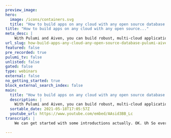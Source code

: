 ```yaml
---
preview_image:
hero:
  image: /icons/containers.svg
  title: "How to build apps on any cloud with any open source database with Pulumi and Aiven"
title: "How to build apps on any cloud with any open source..."
meta_desc: |
    With Pulumi and Aiven, you can build robust, multi-cloud applications using the language of your choice, the database of your choice, and the cloud...
url_slug: how-build-apps-any-cloud-any-open-source-database-pulumi-aiven
featured: false
pre_recorded: true
pulumi_tv: false
unlisted: false
gated: false
type: webinars
external: false
no_getting_started: true
block_external_search_index: false
main:
  title: "How to build apps on any cloud with any open source database with Pulumi and Aiven"
  description: |
    With Pulumi and Aiven, you can build robust, multi-cloud applications using the language of your choice, the database of your choice, and the cloud of your choice.  Join Pulumi engineer Paul Stack and Aiven solution architect Trevor Kennedy to see how easy it is to define, deploy and manage production-ready apps.
  sortable_date: 2021-05-18T17:05:57Z
  youtube_url: https://www.youtube.com/embed/AAsid3BB_Lc
transcript: |
    We can get started with some introductions actually. OK. Uh So everyone, thank you so much for joining our webinar today. My name is Paul Stack. Uh I'm from Pulumi. I'm one of the software engineers here uh with me, I'm very delighted to say I have Trevor. Trevor. Would you like to introduce yourself? Yeah. Hey, everyone. Trevor Kennedy here. I'm one of the uh solution architects in the Americas for I. So I work with kind of customers and prospective customers, sort of evaluate our technology and get up and running on the platform. So pleasure to speak with everyone today. And as you can see from the title of the webinar, it's built in with any language, any cloud and any open source database. So it's, it's a very interesting topic uh by bringing these two technologies together. And uh I'm very looking forward to like seeing some of the it side of things. So today you'll learn how Pulumi simplifies infrastructure deployments, uh how I even simplifies database provision and management and then how basically these two systems work really well together to be able to uh use your databases across multiple clouds. Um uh Use any languages that you, that you actually wanted, as we said, I'm Paul and we have Trevor. Uh you can find our uh Twitter details right here. I'm hoping that's Trevor's Twitter. It is. Ok, good. Just checking, just checking. Um ok. And then we can get started. So uh we're very much in the era of the cloud transition uh today and uh actually like event, the COVID event in general has actually accelerated that cloud transition. And there are people at different sort of levels, different parts, different variants of that cloud transition. You have some people who are very much dipping their toe in the cloud infrastructure work where they, they've effectively picked up their database and their uh infrastructure apps and they've moved to the cloud, it's very private, it's very end tier and it's maybe a, a small part of their system is actually running in the cloud. It's, it's, it's, it's uh usually backed by a load balancer or something or a direct connect into the data center. And uh it's, it's, it's an experimental approach in uh for the cloud, you have people who have gone a little further or, or maybe skip that step completely. And they're in this sort of transitional world between um V MS and containers and it's a hybrid of public private cloud, they're possibly taking advantage of some hosted uh services, some, some uh platforms of service, maybe some uh monitoring tools or some. And it's, it's it's really starting to bring together a lot of different uh parts of, of the ecosystem. And then you have people who have gone um way beyond that and, and here we call it a V three architecture or a modern architecture. You've probably heard terms like cloud native or a or SOA or all these different things. And it's effectively a fully dynamic system. It's, it's, it's very um interconnected between systems and like things like uh function as a service Lambda. You know, you're probably taking advantage of uh container hypervisor, uh more than likely Kubernetes in this space at this minute because it's, you know, it's, it's very popular, it's very prevalent and it's a mostly public cloud system and um you can kind of test at what point you're at um in this system by being able to try and run your entire system on your local machine. And if you're, if you're here, you can build that and run it, you know, quite successfully using maybe containers or, you know, the physical databases. If you're starting to take advantage of a bit more fast based things, then your, your database will, I mean, excuse me, your local development machine will need to talk about to other services. And if you're in um a fully modern hyper Dyna hyper connected uh way with taking advantage of things like Lambda or Azure functions, then it becomes a wee bit more difficult for um to be able to run the entire parts of your system together. DeVos has effectively transformed everything. OK. It used to be that the operations team were the gatekeepers to everything that happened within an it organization. And uh it, it, it meant that they were the keepers of, of uh new systems going out. They were the keepers of new technologies being introduced. And uh it, it, it was very difficult for a long time in order to actually work with them. Uh The war story here is that I, I actually worked for a company that uh used to pay um the operations team based on up time. And because they were based on up time, they were, they were very difficult and very hesitant to release any new features or any new systems that the the developers wanted to until they were rigorously checked uh for weeks and weeks by the operations team. And it became very difficult in order to, to actually, you know, change our ecosystem devops has, as I said, transformed everything and the operations team are now the central uh Linchpin in driving everything forward. So they're starting to create the tooling. They're starting to making sure that they work with the applications team to bring in monitoring tools, they're working with the security team in order to bring the security um aspect to everything that we're doing. And at Pulumi, we're starting to call this cloud engineering. OK. So it's, it's taken one step further than devops. And it's actually bringing all of these concepts together, related to delivering the system rather than the communication patterns between them. In getting here. We, we understand that there are, there have been multiple ways of managing clouds in the past. OK. We had the web console where you would click around and you would provision a few services. It was very, it, it, it is very hard to scale. Um It's limited to like a, a set of users because people would stamp over the top of each other and it just is, is more for getting started and, and, and working through this, then you have people who have moved beyond that, they've gone to CL I tool and, and templates, things like cloud formation as your resource manager, cloud deployment manager where you have much more improved automation and, and uh version and, but we usability and updates are hard. So you can't really create layers of abstraction. And then you've got people who have moved um to using code infrastructure is code and you're setting up your resources just like you're writing and releasing your software where you're able to create these layers of abstraction through um API S or through modules and you're starting to understand best practices around everything that's there. So what is polluting? Where does it come in? Pulumi, we actually like to say we're modern infrastructure is code. So we're able to embed infrastructure as code with uh your familiar program and languages and your tooling and your I DS and all your setups. It's uh open source, it works with any cloud and of course, as per any product, it's, it has a paid for aspect as, as well as um, what's going on here. And, uh, when I say it works with any cloud, we have today over 50 providers. Um So we have Amazon Azure, Kubernetes Fast. I uh we have cloud AM QP. We have actual database drivers, network drivers, we support no jazz go uh any of the dot net core languages, typescript, javascript and Python, which means that you get full runtime integration with your I DS and your tools. And of course, because it's a cli based tool um based on your, your ops familiarity, you can embed it into your C A CD workflow. So we believe that we're trying to drive infrastructure forward to the next level and try and give people that ability to create this proper um proper experience around building and deploying and managing your infrastructure in exactly the same way that you will have to do with your uh software itself. Trevor. Yeah, let me um do you want me, you want me to, to share my screen? Do you want to continue to, I am going to give it, you can drive. All right. See, are you seeing, are you seeing the slides over here? Perfect Miguel. Yeah. So um I wanna kind of continue on the messaging here. Uh you know, so the Plumy works with a lot of your favorite tools, you know, ecosystem tool, cloud providers and so forth and, and that really sort of parlays nicely into what Ivan does. So Ivan lets you use the open source databases of your choice on the cloud of your choice in the region of your choice. We have a worldwide footprint, we have, you know, 24 by seven operations for the support and also our technical ops and maintenance uh functionality. We work with five different cloud providers in 90 plus different regions around the world and we are over 100 and 50 employees total and much like much like Pulumi, our mission is just to simply make developers lives easier. Um Everyone wants to use the sort of the latest tooling, the best and newest open source projects. Um But let's be, let's be honest, it's kind of a challenge to get those products up and running it, a challenge to get them sort of running in a really highly available manner in a cost and performance manner. Uh And we sort of abstract all those details away from you, you have your endpoint and you can't connect to it. It's, it's that simple and you know, as we think about shifting to the cloud, uh I think this is kind of an interesting stat because it's not just moving from on premise to cloud, it's actually moving from on premise to multiple clouds. And this recent uh this recent report here shows that roughly 92% of organizations are actually pursuing a multi cloud strategy. And again, when you think about supporting not just one cloud but multiple clouds that adds another layer of complexity that you have to sort of manage and it's just, it's, it's no bueno. Um you know, so when you think about sort of evaluating these sort of different database uh technologies and offerings across various sort of point. So solutions and hyper scalars. Uh I want you to think about the fact that Ivan offers you sort of a wide, a wide swath to choose from under one single roof. So Kafka Post Grass, my Elastic Search, Reddi Time series databases like UBERS M three and N flux DB, you can all spin them up in, in one place and move them from one cloud to another without incurring any data transfer costs or any downtime in that process. Uh So just to kind of recap basically the Ivan platform, it runs on top of the cloud provider of your choice. So Aws Azure, GCP, Digital Ocean and up cloud 90 plus different regions, we perform the sort of the care and feeding of that. We spin up the infrastructure and spin them down. Um Everything is we're an API first company. So you can just hit the API to do it. You can use our web based, which I'll demo that as well, we have command line to learn for doing it. And you can also use the plume provider to provision resources as well. And we'll demo that uh in a second. Uh Finally, we provide the tool to make it really easy to migrate from one region to another or even from one cloud to another. And again, those are zero downtown operations. No data transfer costs. It's all baked into the uh the hourly pricing for our services. Same with scaling really easy to scale up from a single instance to really beefy multi multi node instances that scale multiple availability zones and even multiple regions uh in some cases. And again, it's all super simple to do through our tooling. Um And then likewise much like Pulumi, we sort of pride ourselves in being um sort of good sort of partners and really easy to integrate with your existing ecosystem. So whether that's whether you're using tools like data dog or, or Splunk for Prometheus using uh elastic search or anything that's a clog compatible, really easy to turn on those integrations in the console. Uh You know, we have industry leading, you know, 99.99% slas actually the observed up time is closer to 99.997% over the past three years. Um You know, all these sort of compliance and sort of security tooling that you would expect is also supported. So with that, let's actually switch into something that's a little bit more fun. Uh So let me go ahead and share my screen here and Paul, if you can confirm that you can see my screen, that would be great. Yeah, I can see. OK. Wonderful. So this is uh the Ivan console, web based console. Very quickly. You want to highlight a couple of things before you dig into the code. Um First, if you do want to spin up an instance, uh It's just as simple as choosing your database type, I'll do my sequel. In this case, I will then choose the region. You know what let's go with Digital Ocean today. Uh I'm in the US. So I'm gonna do New York City that's probably closest to me. I can then choose from teeny tiny plans will start at, you know, under $20 a month to really beefy plans, uh you know, high availability sets, um you know, terabytes of storage in this case, going to do something a little bit more modest uh to serve, serve resources here. Um Give it a name he create and we're gonna see it spin up here. So now we see it, the instance is actually spilling up, spinning up. We can see the region of the choice again if I wanted to go through here and create an integration, like let's say the dog for instance and click this, I have my data dog api key already in my account. And that's as simple as that. I now have my, I can monitor this instance with data dog. Um Likewise, if I wanted to move it from one cloud to another, let's say, you know what actually or my organization is moving from Digital Ocean to GCP, I can then go in here and click GCP US central and we'll see that migration is gonna start to happen. We have, we have the blue node saying that it's gonna be migrated over. So with that act, let's actually flip over to the console here. Um So I wanna do two things. First of all, I'm gonna show um I just hit, pull me up here to get this started because it does take a few moments to get things provisioned. Just give it a second here. So we can see that the stack output from Pulumi. We're gonna do a couple of things. We're going to provision an M three time series database instance. We're going to provision a Lambda function. We're also going to create a graph instance and we're gonna connect uh Grana and M three as a data source. So we can actually see data coming in. Um And let me flip over to digit to VS code. If I, if I get the right window open here, here it is. So if we look at the actual code I'm using Python, in this case, Trevor, I'm so sorry. Could you just increase this, the font size? Oh, sure. Yeah. Um bit of an eye chart, huh? How about now? Perfect. Thank you so much. Ok, great. Yeah, let me just change my window sizes here. Yeah, so, so pretty simple here. Um to create the the M three database engine itself, I have a little helper function, but basically I've imported the Ivan library, the Ivan Plume library. Uh I then say, hey, create the a database of type M three and I pass in the name of the service, the product, the project name, the cloud provider and region. I like to spin this up and, and then I can also choose the size of the plan as well. Um And then I have another helper function to export the details. Um And in addition to that, because actually, you know, I kind of like to show some data coming into this thing. I'm using the, the Ivan sorry, the uh AWS library for Pulumi, I've bring that into my project. And then I'm creating a LAMBDA function with the various IM and policies that it needs to have. Um cloud cloud watch actually executed on a sort of with every 62nd basis. Um I'm actually bringing in the uh the resource, the service UR I of the M three database and attaching this as environmental variable in the lambda function so that my Python code can actually pick it up and connect to the database. Uh Finally, I have my, I've created my lambda trigger rule. Um which in this case, it just basically it's cloudwatch uh event that's actually triggering it. And then finally, I'm going to create my integration and stand by while I plug in my old my laptop. Yeah. And then finally to integrate M three with Hanna. So we can actually graph it again using the Ivan um library. It's just one command to actually do that, the integration. So let's go back over to the uh terminal here. Let's see. OK. I have a couple of things I've created and a couple of things are still in progress. All right. So let's pause that for a second. Uh And let's flip over to the next demo that I wanna show. Let me get the right FUS window here open. OK. So this is the second project that I've created. Um In this case, what I wanted to highlight is the ability to do not just multi region postgres instances and read replicas, but multi cloud postgres instances and read replicas. So very easy to, I'm just defining this in code. I could have used the configuration variables to do this, but in this case, I'm just gonna do it in code. And again, pass, I'm gonna pass into the Plum Ivan library, you know the name of the master and the name of the read replicas and I'm gonna pass in the region that I want them to spin up. So I'm gonna do the master in Google. I'm gonna do a read replica in Azure and a read replica and AWS. Um This is this code snippet. It's, it's pretty, pretty similar. Again, I have created this sort of helper class to sort of, you know, pass in some of the configuration parameters, so I don't have to do it every time. Um And then I have a four loop that actually creates the master and the read replicas. And by the way, this code sample, actually, both these code samples are on the Ivan Github Repo and we can send links to folks afterwards. Um So let me go back over to the terminal here and actually ran this already ran this in advance. You can see that it's created the masters and the read replicas. Um It's mashed the passwords, which I think is good. Uh So let me go to my actually demo script to actually show that these replicas actually work and the data is actually being replicated across the clouds. So I have a very simple uh function here where a script here where I'm using um the faker library to actually generate some fake data. I'm going to then insert a bunch of records into the master node. Uh Again, I do this in batch mode that's roughly 1000 times. Uh And then I'm going to read. So you have my bro count function that I'm actually gonna read from the read replica to see if the record counts match between the two instances. So let me do. Uh let me do two things. One I created the um instances, but you know what I need to actually export these as a variable. So let me do if I do plu me stuck out. But so again, so again, so I can see that things are if you can just raise your size, your text size. Sorry. Thank you. This or even more. That's perfect. That sounds good. OK. Yeah. So let me go ahead and set up a couple of local um environment variables. So actually I can actually run my import script. And again, I need the master and a read replica, just environmental variables using the uh the stack output and then I can run it, just run that py. So it's inserting 1000 records into the master and then it's got the road and then it got the road count from the Rebeka and sure enough they match. So again, it was we inserted 1000 records and postgres instance in one cloud and then we migrated that over or duplicated that data over to Postgres instance in the second cloud and you know, it happened lightning fast and it's really that easy. Um Now let me go to OK, great. So let me flip back over to my console. Um Let's see. Let me change the font size. Is this a little bit easier to read or still want more font? A tiny bit more if you can OK, something like that. All right. So going back to my second demo, uh looks like M three has been created. Looks like the Ghana instance has been created. Looks like my lambda function has been created. Uh So let me flip over to the Ivan console here. And so sure enough, I see my M three instance is actually running here. I can click to reveal the user name, password to connect to it. Um Let me go back to my graph fauna instance. And let's see, let's actually connect to. Uh actually let me do this a little bit differently because I need the password. Me get the password here. OK. So let me log into Hanna. Let me go to explore. So you can see it right at the top here that I've been there. A data set has been, our data source has been connected to M three. If I then go to metrics, I can see uh this outside temperature value. Let me go ahead and to change something to a little bit more reasonable last five minutes. And sure enough, I can see the outside temperature values being sort of uh randomly inserted every yeah, it looks like every minute or so. Let me go back to my code so I can show you, let me just dive into the lambda function here real quick. So good thing about M three is that it's uh compatible with the influx DB line. Protocol format, which is essentially a, a CS V value in essence. Um And I just wanna show this is like, it really is just maybe eight lines of code less because I have comments in here to, you know, pick up the, the endpoint via environmental variable that was, that was set in the land of function using plume, create a metric name. In this case, outside temp, assign it a random variable and then do an H TB post to the right end point. Um And you know, M three, it's, you know, it's, you can uh connect to Prometheus. So you can use it as a back end prometheus. You can use it in, in place of MLU DB and sort of telegraphic collecting metrics. So there's really a lot of options for using M three. But again, it's that simple to write to it. And then if we go to, let's see if we go to Aws. Sure enough. Um We can see the serverless function that was created. And again, I can see you go, let me look at the code here and by those in this font size might be a little too small. Yeah. So I said, so here, here's the code again, same thing is just doing the H TB post. Um I can go over to, you know, the monitor tab and I can see see if we go to the error account success rate. I can see that. Yes, it is that in fact being fired off successfully. Um And then finally, so let's say I wanna do one other thing. Again, let's say that I decided, you know what? Actually think that I actually think that this uh that this eight gigs of ram and 100 and 50 gigabytes of storage isn't enough. Um Again, so I want to scale up to something that's a little bit beefier, a three note high avail base set with more storage and more ram. Again, it's really easy to hit the upgrade button. And in this case, I'm demoing it using the console, but you could just as easily do it via using the plume or the command line interface. And again, you can see that I'm spinning up three additional virtual machines of the new size and configuration that I specified. We're then gonna migrate the data over to those new, new nodes. And then finally, we're gonna decommission the current node, which is the green one once everything is online. So, but again, it really is, it's sort of that simple. Um So with that, I think I'm pretty much done with the demo. Um You know, Paul, do you have any thoughts or, or questions? Yeah. So there's a couple of really good things here. Uh Firstly, you showed that um in the stack output from Pulumi, you have the secret values. Um So it, it's, it's really important for me to say here. Uh Pulumi when you create a stack. So I'll take a step back. Pulumi has this idea of projects and stacks. OK. Project is the code. Um It's actually the, the resources and the layout and everything that's there. And uh a stack is a representation of the state plus the configuration. So a stack can be an environment. So it can be a DEV stack, a broad stack or whatever stack. Uh It can be developer, it can be an individual. Uh I've seen people even using it as tenants um and all sorts. And uh when you create a stack and Pulumi by default, whether you like it or not, Pulumi will create a secrets provider uh for you, the S provider if you do not specify one will be uh based on Pulumi K MS if you're using the Pulumi A uh or it will be um a passphrase back end if you're using anything that's not Pulumi Sa by default, but you can plug in your own K MS ID, uh your own key, vault id or your own GCP K MS ID or even you can use has vault in order to do it. So we try and because we know that, that uh people are using infrastructure like Ivan, which has sensitive passwords and it has uh sensitive connection strings that's there, we will actually decrypt them by default. And that value that you can see in the output isn't just in the output. Uh Trevor if you could run the command Pulumi stack export uh without show secrets. No show secrets on the end, please. Export. Yes, please. Um You'll actually see in the state if you scroll up a little bit, uh you'll a little more, you'll actually see a service you're on and you'll see a cipher text. It's just on the bottom third of your screen right now. So we actually embed it as a secret value in your state file as well. So you actually have to opt in to decrypting, which is why Trevor used the command dash dash show secrets, which instructs the Pulumi engine to actually decrypt it as part of the output. And uh we, we're trying to make sure that these sensitive values that you create by default are not exposed in case you check in the state file or the state file is compromised in any way, shape or form. So they the two tools kind of work really nicely together to create this this secure environment. And you could see exactly how I even handle that in their console because they start start start star and you have to opt in to show in the password as well. Yeah. And so, and like I said, so and everything else you can see right here. So if you wanted to see um you know the plan size that I'm using, if you want to see the project S a demo. So in this case, it's the same as S A demo. All that, all that non secret stuff is really easy to sort of see and leverage. But yeah, you're, you're provided with this extra safety layer for, you know, accidentally exposing credentials. Um And then likewise, just so I could see the sort of resources that have been provisioned. Um And the Ivans web-based console, I could also hop over to the Plummy web based console. I could see for the stack like this, my M three stack, I can go in here and I can also see some of the de the state details here and I can also go to activity and I can see what's happened in recently and whether it's sort of been successfully deployed or failed um or resource have been added or removed or, or things have been changed. So again, it's really easy to see all this stuff when you have sort of a lot of different options for how to consume this information. Um Yeah. And if I wanted to tear down all the stuff, it's as simple as doing just a pointy destroy command. I have a question about I if that's OK. Uh I, I seen that you showed how simple it was in order to scale your database in size. Does I even have uh an ability, ability to auto scale or do you know of best practices that people use to auto scale? Um The, the databases that they have in place Yeah. So we don't, so we don't uh provide sort of automagical auto scaling and that's because we don't want people to sort of have surprise bills. Um So again, not so it's not only just sort of a developer, ease of use, but also sort of developers sort of don't get fired kind of thing because you know your bills insane. So what we do in that regard is because everything you can, you can do using Pulumi or an API, you would simply monitor the resource utilization of that instance. So things like disk CP ram you would then again, you have options for tools, whether it's or Elk or someone you'd monitor that and then send, send a command to us and say, hey, scale this thing up and this is the new plan that I want to pick based on my forecast and us and then that scaling will happen in the background. I wonder if it would, I think it would be quite cool to build an integration with LAMBDA or something that based on Cloudwatch metrics that actually fires a request to look because you have an API you have an SDK and uh you would actually be able to potentially get some auto scale. But as you say, you know, you gotta be careful because you could run up a very big bill based on some errant metrics. Yeah, we have, we work with a lot of retailers. Um and so the retailers say, hey, we know like, um you know, Black Friday is coming up or Cyber Monday come is coming up and we know the traffic to our website could sort of 10 X. Uh We'll work with them as part of their sort of service team to and support team to make sure that we sort of provision the extra resources ahead of time. That way they're there, you know, they can service requests, but we still can sort of minimize the overall cost spent, you know, with that. And uh how if to get started with I today, what would you expect me to, to do, how, what resources are available that I can go and start playing with it without knowing a lot about it. So I would, I would recommend just signing up for an account. Uh When you sign in, sign up for an account, you'll get $300 worth of credits uh that you can sort of try to spin up services with, we'd have a sort of robust docs page much like Plumy has a great doc site. Um And we also have an API that's documented. So for instance, if we went to uh API dot I and IO forward slash doc, you can see really easy, uh let's say, OK, I want to, yeah, I want to create a mysql instance um Or I wanna fetch this core statistics of my current MSL instance. I can see the end point. I can see sort of code snippets in various languages, um curl. So it's really easy to get up and running and this is also a good resource to go to. So if you're not familiar or you want to learn more about what are the different options that I could configure for my, put my SQL instance, it's really easy to sort of look through these, all the options here. Awesome. Awesome. So I've just posted the link into the chat, uh which is the Get Started guide uh for Pulumi and Ivan. So the configuration required and a basic example to get people up and running. Um We're always willing to take uh feedback based on uh the experience around this, uh especially, you know, people who are, are using it uh off the beaten track of Pulumi, you know, when it comes to things like databases and, and this type of uh platform as a service. Uh We're very, very much interested in feedback and any bugs that you find. But, um, yeah, so take it for a test spin and I guess we can open it for questions if anybody has any quiet, quiet group today. So I'm gonna post uh my mail address. Oh Engine said, uh they already use Ivan and Pulumi. That's awesome. Very good to see people um who are here uh based on that. Um I'm going to post my mail address uh Paul at Pulumi dot com. And uh if you have any questions around Pulumi or getting started with Ivan today. Uh Then I'm more than happy to jump on a call and help you out. Otherwise I guess we can say thank you so much and we can give people back a little extra time. Awesome, Trevor. Thank you so much for joining us today. Um It's uh very interesting. They, they get a tour of Ivan and the autos scale and uh capabilities. I really didn't understand that Ivan actually handled uh multi cloud replicas and actually multi cloud uh transfers uh under the hood. So I'm very excited to take that for a little test drive for some of my own projects. Yeah. No, it was a pleasure. Pleasure chatting with everyone today and like I said, I look forward to kind of con continue the conversation with you, Paul. Um Like I said, just for me, I like, I like just being hands on and, and just doing things. So I, you know, just, just sign up and, and hammer away. It's you, you can't really get into that, that much trouble. Awesome. I will hold you to that. Awesome. Thank you so much, everyone. Uh take care and I hope to see you on another webinar against it. Yep. All right. Thanks everyone. Bye.

---
```

